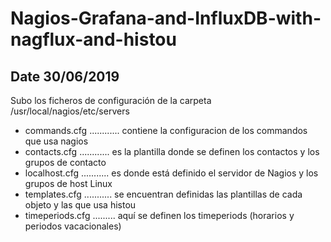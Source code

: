 # Nagios-Grafana-and-InfluxDB-with-nagflux-and-histou 

## Date 30/06/2019

Subo los ficheros de configuración de la carpeta /usr/local/nagios/etc/servers

- commands.cfg ............ contiene la configuracion de los commandos que usa nagios
- contacts.cfg ............ es la plantilla donde se definen los contactos y los grupos de contacto
- localhost.cfg ........... es donde está definido el servidor de Nagios y los grupos de host Linux
- templates.cfg ........... se encuentran definidas las plantillas de cada objeto y las que usa histou
- timeperiods.cfg ......... aquí se definen los timeperiods (horarios y periodos vacacionales)
